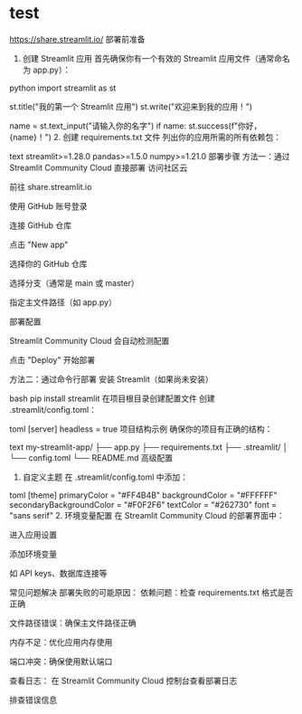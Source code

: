 # test
https://share.streamlit.io/
部署前准备
1. 创建 Streamlit 应用
首先确保你有一个有效的 Streamlit 应用文件（通常命名为 app.py）：

python
import streamlit as st

st.title("我的第一个 Streamlit 应用")
st.write("欢迎来到我的应用！")

name = st.text_input("请输入你的名字")
if name:
    st.success(f"你好，{name}！")
2. 创建 requirements.txt 文件
列出你的应用所需的所有依赖包：

text
streamlit>=1.28.0
pandas>=1.5.0
numpy>=1.21.0
部署步骤
方法一：通过 Streamlit Community Cloud 直接部署
访问社区云

前往 share.streamlit.io

使用 GitHub 账号登录

连接 GitHub 仓库

点击 "New app"

选择你的 GitHub 仓库

选择分支（通常是 main 或 master）

指定主文件路径（如 app.py）

部署配置

Streamlit Community Cloud 会自动检测配置

点击 "Deploy" 开始部署

方法二：通过命令行部署
安装 Streamlit（如果尚未安装）

bash
pip install streamlit
在项目根目录创建配置文件
创建 .streamlit/config.toml：

toml
[server]
headless = true
项目结构示例
确保你的项目有正确的结构：

text
my-streamlit-app/
├── app.py
├── requirements.txt
├── .streamlit/
│   └── config.toml
└── README.md
高级配置
1. 自定义主题
在 .streamlit/config.toml 中添加：

toml
[theme]
primaryColor = "#FF4B4B"
backgroundColor = "#FFFFFF"
secondaryBackgroundColor = "#F0F2F6"
textColor = "#262730"
font = "sans serif"
2. 环境变量配置
在 Streamlit Community Cloud 的部署界面中：

进入应用设置

添加环境变量

如 API keys、数据库连接等

常见问题解决
部署失败的可能原因：
依赖问题：检查 requirements.txt 格式是否正确

文件路径错误：确保主文件路径正确

内存不足：优化应用内存使用

端口冲突：确保使用默认端口

查看日志：
在 Streamlit Community Cloud 控制台查看部署日志

排查错误信息